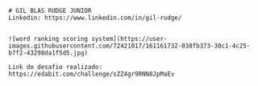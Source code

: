 


    # GIL BLAS RUDGE JUNIOR
    Linkedin: https://www.linkedin.com/in/gil-rudge/
    
    
    ![word ranking scoring system](https://user-images.githubusercontent.com/72421017/161161732-038fb373-30c1-4c25-b7f2-43298da1f5d5.jpg)

    Link do desafio realizado: https://edabit.com/challenge/sZZ4gr9RNN8JpMaEv
    

